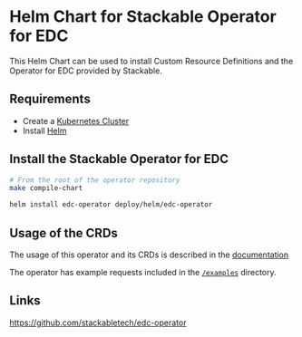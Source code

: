 # Helm Chart for Stackable Operator for EDC

This Helm Chart can be used to install Custom Resource Definitions and the Operator for EDC provided by Stackable.

## Requirements

- Create a [Kubernetes Cluster](../Readme.md)
- Install [Helm](https://helm.sh/docs/intro/install/)

## Install the Stackable Operator for EDC

```bash
# From the root of the operator repository
make compile-chart

helm install edc-operator deploy/helm/edc-operator
```

## Usage of the CRDs

The usage of this operator and its CRDs is described in the [documentation](https://docs.stackable.tech/edc/index.html)

The operator has example requests included in the [`/examples`](https://github.com/stackabletech/edc-operator/tree/main/examples) directory.

## Links

https://github.com/stackabletech/edc-operator
